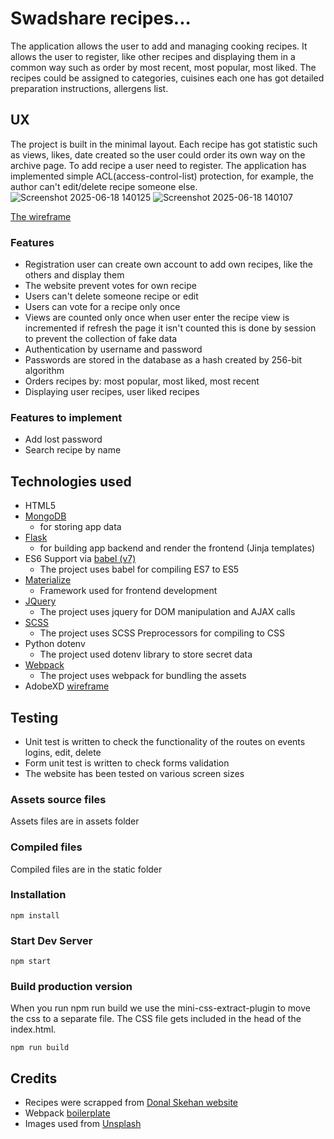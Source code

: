 # Swadshare recipes...

The application allows the user to add and managing cooking recipes. It allows the user to register, like other recipes and displaying them in a common way such as order by most recent, most popular, most liked. The recipes could be assigned to categories, cuisines each one has got detailed preparation instructions, allergens list.

## UX
The project is built in the minimal layout. Each recipe has got statistic such as views, likes, date created so the user could order its own way on the archive page. To add recipe a user need to register. The application has implemented simple ACL(access-control-list) protection, for example, the author can't edit/delete recipe someone else.
![Screenshot 2025-06-18 140125](https://github.com/user-attachments/assets/21014256-6f85-46de-886a-f0a9d65dcf47)
![Screenshot 2025-06-18 140107](https://github.com/user-attachments/assets/ad912c03-2127-4657-8f39-9bc6a56e3c84)

[The wireframe](https://xd.adobe.com/view/634d2933-4989-4354-4df1-ba55f3eb927e-157c/?fullscreen)

### Features
* Registration user can create own account to add own recipes, like the others and display them
* The website prevent votes for own recipe
* Users can't delete someone recipe or edit
* Users can vote for a recipe only once
* Views are counted only once when user enter the recipe view is incremented if refresh the page it isn't counted this is done by session to prevent the collection of fake data 
* Authentication by username and password
* Passwords are stored in the database as a hash created by 256-bit algorithm
* Orders recipes by: most popular, most liked, most recent
* Displaying user recipes, user liked recipes


### Features to implement
* Add lost password
* Search recipe by name

## Technologies used
* HTML5
* [MongoDB](https://www.mongodb.com/)
    * for storing app data
* [Flask](http://flask.pocoo.org/)
    * for building app backend and render the frontend (Jinja templates) 
* ES6 Support via [babel (v7)](https://babeljs.io/)
    * The project uses babel for compiling ES7 to ES5
* [Materialize](https://materializecss.com/)
    * Framework used for frontend development
* [JQuery](https://jquery.com/)
    * The project uses jquery for DOM manipulation and AJAX calls
* [SCSS](https://sass-lang.com/)
    * The project uses SCSS Preprocessors for compiling to CSS
* Python dotenv
    * The project used dotenv library to store secret data
* [Webpack](https://webpack.js.org/)
    * The project uses webpack for bundling the assets
* AdobeXD [wireframe](https://xd.adobe.com/view/634d2933-4989-4354-4df1-ba55f3eb927e-157c/?fullscreen)

## Testing
* Unit test is written to check the functionality of the routes on events logins, edit, delete 
* Form unit test is written to check forms validation
* The website has been tested on various screen sizes


### Assets source files
Assets files are in assets folder

### Compiled files
Compiled files are in the static folder

### Installation
`npm install`

### Start Dev Server
`npm start`

### Build production version
When you run npm run build we use the mini-css-extract-plugin to move the css to a separate file. The CSS file gets included in the head of the index.html.

`npm run build`


## Credits
* Recipes were scrapped from [Donal Skehan website](http://www.donalskehan.com/)
* Webpack [boilerplate](https://github.com/wbkd/webpack-starter)
* Images used from [Unsplash](https://unsplash.com/)
